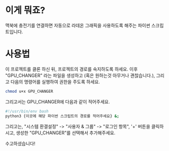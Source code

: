 # 이게 뭐죠?

맥북에 충전기를 연결하면 자동으로 라데온 그래픽을 사용하도록 해주는 파이썬 스크립트입니다.

# 사용법

이 프로젝트를 클론 하신 뒤, 프로젝트의 경로를 숙지하도록 하세요.
이후 "GPU_CHANGER" 라는 파일을 생성하고 (혹은 원하는것 아무거나 괜찮습니다.), 그리고 다음의 명령어를 실행하여 권한을 주도록 하세요.

```bash
chmod u+x GPU_CHANGER
```

그리고서는 GPU_CHANGER에 다음과 같이 적어주세요.

```bash
#!/usr/bin/env bash
python3 {이곳에 해당 파이썬 스크립트의 경로를 적어주세요} &;
```

그리고는, "시스템 환결설정" -> "사용자 & 그룹" -> "로그인 항목", '+' 버튼을 클릭하시고, 생성한 "GPU_CHANGER"를 선택해서 추가해주세요.

수고하셨습니다!
